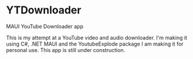 # YTDownloader
MAUI YouTube Downloader app

This is my attempt at a YouTube video and audio downloader.
I'm making it using C#, .NET MAUI and the YoutubeExplode package
I am making it for personal use.
This app is still under construction.
